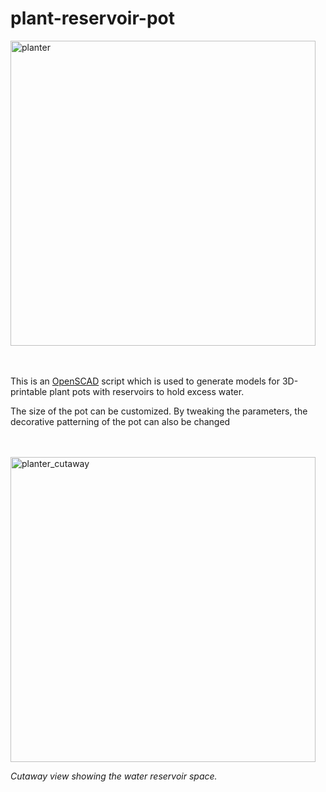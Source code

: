 # plant-reservoir-pot
 <img width="488" alt="planter" src="https://github.com/Addy771/plant-reservoir-pot/assets/11689983/38a9ef80-ad2c-4825-acbe-7ceaea4e4cff">

<br><br>
This is an [OpenSCAD](https://openscad.org/) script which is used to generate models for 3D-printable plant pots with reservoirs to hold excess water. 

The size of the pot can be customized. By tweaking the parameters, the decorative patterning of the pot can also be changed

<br><br>
<img width="488" alt="planter_cutaway" src="https://github.com/Addy771/plant-reservoir-pot/assets/11689983/ab55acff-8b0f-4742-875b-1d1615ed7007">

*Cutaway view showing the water reservoir space.*
